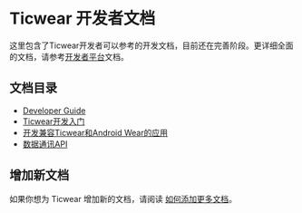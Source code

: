 # Ticwear 开发者文档

这里包含了Ticwear开发者可以参考的开发文档，目前还在完善阶段。更详细全面的文档，请参考[开发者平台][ticwear-dev-site]文档。

## 文档目录

 - [Developer Guide][developer-guide]
 - [Ticwear开发入门][getting-started]
 - [开发兼容Ticwear和Android Wear的应用][gms-compat]
 - [数据通讯API][wearable-api]

## 增加新文档

如果你想为 Ticwear 增加新的文档，请阅读 [如何添加更多文档][add-new-doc]。

[ticwear-dev-site]: http://developer.ticwear.com/doc/getting-started
[developer-guide]: /doc/developer-guide.md
[getting-started]: /doc/getting-started.md
[gms-compat]: /doc/gms-compact.md
[add-new-doc]: /doc/add-new-doc.md
[wearable-api]: /doc/wearable-api.md


